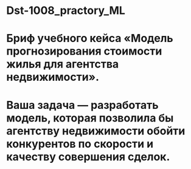 # Dst-1008_practory_ML
# Бриф учебного кейса «Модель прогнозирования стоимости жилья для агентства недвижимости».
# Ваша задача — разработать модель, которая позволила бы агентству недвижимости обойти конкурентов по скорости и качеству совершения сделок.
